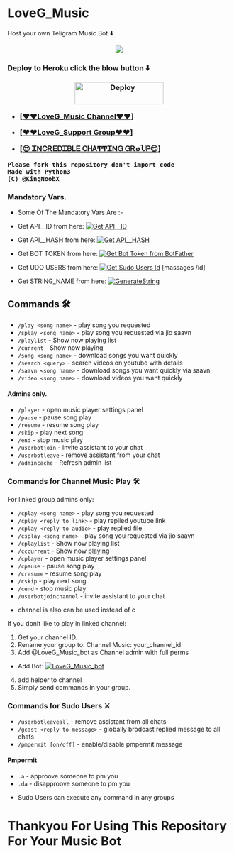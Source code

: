 # LoveG_Music
Host your own Teligram Music Bot ⬇️

<p align="center">
  <img src="https://telegra.ph/file/9f9d5762ae1bce048b268.png">
  </p>
 <h3>Deploy to Heroku click the blow button ⬇️ </h>
 
<p align="center"><a href="https://heroku.com/deploy?template=https://github.com/KingNoobX/LoveG_Music">
  <img src="https://www.herokucdn.com/deploy/button.svg" alt="Deploy"width="200" height="50">
  </a></p>

- [[❤️❤️LoveG_Music Channel❤️❤️](http://t.me/LoveG_Channel)]

- [[❤️❤️LoveG_Support Group❤️❤️](https://t.me/LoveG_Support)]

- [[😍 ᏆΝᏟᎡᎬᎠᏆᏴᏞᎬ ᏟᎻᎪͲͲᏆΝᏀ ᏀᎡøႮᏢ😍](https://t.me/hindigroup1326)]

  
```
Please fork this repository don't import code
Made with Python3
(C) @KingNoobX

```



### Mandatory Vars.

- Some Of The Mandatory Vars Are :-

- Get API__ID from here:  [![Get API__ID](https://img.shields.io/badge/API__-ID-blue)](https://my.telegram.org)

- Get API__HASH from here:  [![Get API__HASH](https://img.shields.io/badge/API__-HASH-blue)](https://my.telegram.org)

- Get BOT TOKEN from here:  [![Get Bot Token from BotFather](https://img.shields.io/badge/Bot__-Token-blue)](https://t.me/BotFather)

- Get UDO USERS from here:  [![Get Sudo Users Id](https://img.shields.io/badge/Sudo__-USERS-blue)](https://t.me/MissRose_bot) [massages /id]

- Get STRING_NAME from here:  [![GenerateString](https://img.shields.io/badge/Replit.-Generate%20String-yellow)](https://replit.com/@Botkong/LoveGMusic?v=1)





## Commands 🛠

- `/play <song name>` - play song you requested
- `/splay <song name>` - play song you requested via jio saavn
- `/playlist` - Show now playing list
- `/current` - Show now playing
- `/song <song name>` - download songs you want quickly
- `/search <query>` - search videos on youtube with details
- `/saavn <song name>` - download songs you want quickly via saavn
- `/video <song name>` - download videos you want quickly

#### Admins only.
- `/player` - open music player settings panel
- `/pause` - pause song play
- `/resume` - resume song play
- `/skip` - play next song
- `/end` - stop music play
- `/userbotjoin` - invite assistant to your chat
- `/userbotleave` - remove assistant from your chat
- `/admincache` - Refresh admin list

### Commands for Channel Music Play 🛠
For linked group admins only:
- `/cplay <song name>` - play song you requested
- `/cplay <reply to link>` - play replied youtube link
- `/cplay <reply to audio>` - play replied file
- `/csplay <song name>` - play song you requested via jio saavn
- `/cplaylist` - Show now playing list
- `/cccurrent` - Show now playing
- `/cplayer` - open music player settings panel
- `/cpause` - pause song play
- `/cresume` - resume song play
- `/cskip` - play next song
- `/cend` - stop music play
- `/userbotjoinchannel` - invite assistant to your chat
* channel is also can be used instead of c

If you donlt like to play in linked channel:
 1. Get your channel ID.
 2. Rename your group to: Channel Music: your_channel_id
 3. Add @LoveG_Music_bot as Channel admin with full perms
 - Add Bot: [![LoveG_Music_bot](https://img.shields.io/badge/LoveG-Music-informational)](https://t.me/LoveG_Music_bot)
 4. add helper to channel
 5. Simply send commands in your group.

### Commands for Sudo Users ⚔️
- `/userbotleaveall` - remove assistant from all chats
- `/gcast <reply to message>` - globally brodcast replied message to all chats
- `/pmpermit [on/off]` - enable/disable pmpermit message

#### Pmpermit
- `.a` - approove someone to pm you
- `.da` - disapproove someone to pm you
+ Sudo Users can execute any command in any groups

<h1> Thankyou For Using This Repository For Your Music Bot </h>